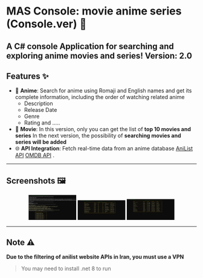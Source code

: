 # MAS Console: movie anime series (Console.ver) 🎥

A **C# console Application** for searching and exploring anime movies and series!
Version: 2.0
---

## Features ✨
- 🍿 **Anime**: Search for anime using Romaji and English names and get its complete information, including the order of watching related anime
  - Description
  - Release Date
  - Genre
  - Rating and .....
 - 🍿 **Movie**: In this version, only you can get the list of **top 10 movies and series**
    In the next version, the possibility of **searching movies and series will be added**
- 🌐 **API Integration**: Fetch real-time data from an anime database [AniList API](https://anilist.gitbook.io/anilist-apiv2-docs/) [OMDB API](http://www.omdbapi.com) .

---

## Screenshots 🖼️
<p align="center">
    <img src="./IMG/01.jpg" width="25%" />
    <img src="./IMG/02.jpg" width="25%" />
    <img src="./IMG/03.jpg" width="25%" />
</p>


---

## Note ⚠️
**Due to the filtering of anilist website APIs in Iran, you must use a VPN**
> You may need to install .net 8 to run

